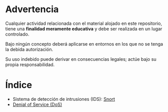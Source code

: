 # Advertencia

Cualquier actividad relacionada con el material alojado en este repositorio, tiene una **finalidad meramente educativa** y debe ser realizada en un lugar controlado.

Bajo ningún concepto deberá aplicarse en entornos en los que no se tenga la debida autorización.

Su uso indebido puede derivar en consecuencias legales; actúe bajo su propia responsabilidad.

# Índice
* Sistema de detección de intrusiones (IDS): [Snort](/manuales/snort.md)
* [Denial of Service (DoS)](/manuales/dos.md)
